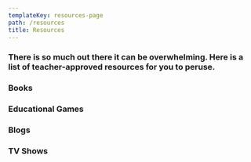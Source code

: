 ```yaml
---
templateKey: resources-page
path: /resources
title: Resources
---
```

### There is so much out there it can be overwhelming. Here is a list of teacher-approved resources for you to peruse. 

### Books

### Educational Games

### Blogs 

### TV Shows